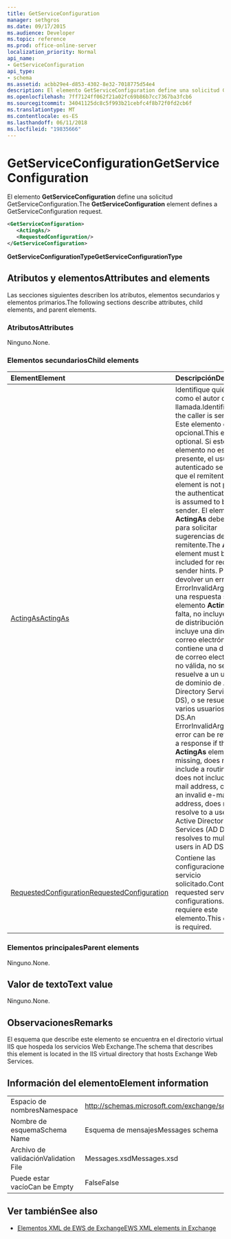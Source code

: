 ```yaml
---
title: GetServiceConfiguration
manager: sethgros
ms.date: 09/17/2015
ms.audience: Developer
ms.topic: reference
ms.prod: office-online-server
localization_priority: Normal
api_name:
- GetServiceConfiguration
api_type:
- schema
ms.assetid: acbb29e4-d853-4302-8e32-7018775d54e4
description: El elemento GetServiceConfiguration define una solicitud GetServiceConfiguration.
ms.openlocfilehash: 7ff7124ff062f21a02fc69b86b7cc7367ba3fcb6
ms.sourcegitcommit: 34041125dc8c5f993b21cebfc4f8b72f0fd2cb6f
ms.translationtype: MT
ms.contentlocale: es-ES
ms.lasthandoff: 06/11/2018
ms.locfileid: "19835666"
---
```

# <a name="getserviceconfiguration"></a><span data-ttu-id="807d4-103">GetServiceConfiguration</span><span class="sxs-lookup"><span data-stu-id="807d4-103">GetServiceConfiguration</span></span>

<span data-ttu-id="807d4-104">El elemento **GetServiceConfiguration** define una solicitud GetServiceConfiguration.</span><span class="sxs-lookup"><span data-stu-id="807d4-104">The **GetServiceConfiguration** element defines a GetServiceConfiguration request.</span></span> 
  
```XML
<GetServiceConfiguration>
   <ActingAs/>
   <RequestedConfiguration/>
</GetServiceConfiguration>
```

 <span data-ttu-id="807d4-105">**GetServiceConfigurationType**</span><span class="sxs-lookup"><span data-stu-id="807d4-105">**GetServiceConfigurationType**</span></span>
## <a name="attributes-and-elements"></a><span data-ttu-id="807d4-106">Atributos y elementos</span><span class="sxs-lookup"><span data-stu-id="807d4-106">Attributes and elements</span></span>

<span data-ttu-id="807d4-107">Las secciones siguientes describen los atributos, elementos secundarios y elementos primarios.</span><span class="sxs-lookup"><span data-stu-id="807d4-107">The following sections describe attributes, child elements, and parent elements.</span></span>
  
### <a name="attributes"></a><span data-ttu-id="807d4-108">Atributos</span><span class="sxs-lookup"><span data-stu-id="807d4-108">Attributes</span></span>

<span data-ttu-id="807d4-109">Ninguno.</span><span class="sxs-lookup"><span data-stu-id="807d4-109">None.</span></span>
  
### <a name="child-elements"></a><span data-ttu-id="807d4-110">Elementos secundarios</span><span class="sxs-lookup"><span data-stu-id="807d4-110">Child elements</span></span>

|<span data-ttu-id="807d4-111">**Element**</span><span class="sxs-lookup"><span data-stu-id="807d4-111">**Element**</span></span>|<span data-ttu-id="807d4-112">**Descripción**</span><span class="sxs-lookup"><span data-stu-id="807d4-112">**Description**</span></span>|
|:-----|:-----|
|[<span data-ttu-id="807d4-113">ActingAs</span><span class="sxs-lookup"><span data-stu-id="807d4-113">ActingAs</span></span>](actingas.md) <br/> |<span data-ttu-id="807d4-114">Identifique quién envía como el autor de la llamada.</span><span class="sxs-lookup"><span data-stu-id="807d4-114">Identifies who the caller is sending as.</span></span> <span data-ttu-id="807d4-115">Este elemento es opcional.</span><span class="sxs-lookup"><span data-stu-id="807d4-115">This element is optional.</span></span> <span data-ttu-id="807d4-116">Si este elemento no está presente, el usuario autenticado se supone que el remitente.</span><span class="sxs-lookup"><span data-stu-id="807d4-116">If this element is not present, the authenticated user is assumed to be the sender.</span></span> <span data-ttu-id="807d4-117">El elemento **ActingAs** debe incluirse para solicitar sugerencias de remitente.</span><span class="sxs-lookup"><span data-stu-id="807d4-117">The **ActingAs** element must be included for requesting sender hints.</span></span> <span data-ttu-id="807d4-118">Puede devolver un error de ErrorInvalidArgument en una respuesta si el elemento **ActingAs** falta, no incluye un tipo de distribución, no incluye una dirección de correo electrónico, contiene una dirección de correo electrónico no válida, no se resuelve a un usuario de dominio de Active Directory Services (AD DS), o se resuelve a varios usuarios en AD DS.</span><span class="sxs-lookup"><span data-stu-id="807d4-118">An ErrorInvalidArgument error can be returned in a response if the **ActingAs** element is missing, does not include a routing type, does not include an e-mail address, contains an invalid e-mail address, does not resolve to a user in Active Directory Domain Services (AD DS), or resolves to multiple users in AD DS.</span></span>  <br/> |
|[<span data-ttu-id="807d4-119">RequestedConfiguration</span><span class="sxs-lookup"><span data-stu-id="807d4-119">RequestedConfiguration</span></span>](requestedconfiguration.md) <br/> |<span data-ttu-id="807d4-120">Contiene las configuraciones del servicio solicitado.</span><span class="sxs-lookup"><span data-stu-id="807d4-120">Contains the requested service configurations.</span></span> <span data-ttu-id="807d4-121">Se requiere este elemento.</span><span class="sxs-lookup"><span data-stu-id="807d4-121">This element is required.</span></span>  <br/> |
   
### <a name="parent-elements"></a><span data-ttu-id="807d4-122">Elementos principales</span><span class="sxs-lookup"><span data-stu-id="807d4-122">Parent elements</span></span>

<span data-ttu-id="807d4-123">Ninguno.</span><span class="sxs-lookup"><span data-stu-id="807d4-123">None.</span></span>
  
## <a name="text-value"></a><span data-ttu-id="807d4-124">Valor de texto</span><span class="sxs-lookup"><span data-stu-id="807d4-124">Text value</span></span>

<span data-ttu-id="807d4-125">Ninguno.</span><span class="sxs-lookup"><span data-stu-id="807d4-125">None.</span></span>
  
## <a name="remarks"></a><span data-ttu-id="807d4-126">Observaciones</span><span class="sxs-lookup"><span data-stu-id="807d4-126">Remarks</span></span>

<span data-ttu-id="807d4-127">El esquema que describe este elemento se encuentra en el directorio virtual IIS que hospeda los servicios Web Exchange.</span><span class="sxs-lookup"><span data-stu-id="807d4-127">The schema that describes this element is located in the IIS virtual directory that hosts Exchange Web Services.</span></span>
  
## <a name="element-information"></a><span data-ttu-id="807d4-128">Información del elemento</span><span class="sxs-lookup"><span data-stu-id="807d4-128">Element information</span></span>

|||
|:-----|:-----|
|<span data-ttu-id="807d4-129">Espacio de nombres</span><span class="sxs-lookup"><span data-stu-id="807d4-129">Namespace</span></span>  <br/> |http://schemas.microsoft.com/exchange/services/2006/messages  <br/> |
|<span data-ttu-id="807d4-130">Nombre de esquema</span><span class="sxs-lookup"><span data-stu-id="807d4-130">Schema Name</span></span>  <br/> |<span data-ttu-id="807d4-131">Esquema de mensajes</span><span class="sxs-lookup"><span data-stu-id="807d4-131">Messages schema</span></span>  <br/> |
|<span data-ttu-id="807d4-132">Archivo de validación</span><span class="sxs-lookup"><span data-stu-id="807d4-132">Validation File</span></span>  <br/> |<span data-ttu-id="807d4-133">Messages.xsd</span><span class="sxs-lookup"><span data-stu-id="807d4-133">Messages.xsd</span></span>  <br/> |
|<span data-ttu-id="807d4-134">Puede estar vacío</span><span class="sxs-lookup"><span data-stu-id="807d4-134">Can be Empty</span></span>  <br/> |<span data-ttu-id="807d4-135">False</span><span class="sxs-lookup"><span data-stu-id="807d4-135">False</span></span>  <br/> |
   
## <a name="see-also"></a><span data-ttu-id="807d4-136">Ver también</span><span class="sxs-lookup"><span data-stu-id="807d4-136">See also</span></span>



- [<span data-ttu-id="807d4-137">Elementos XML de EWS de Exchange</span><span class="sxs-lookup"><span data-stu-id="807d4-137">EWS XML elements in Exchange</span></span>](ews-xml-elements-in-exchange.md)

